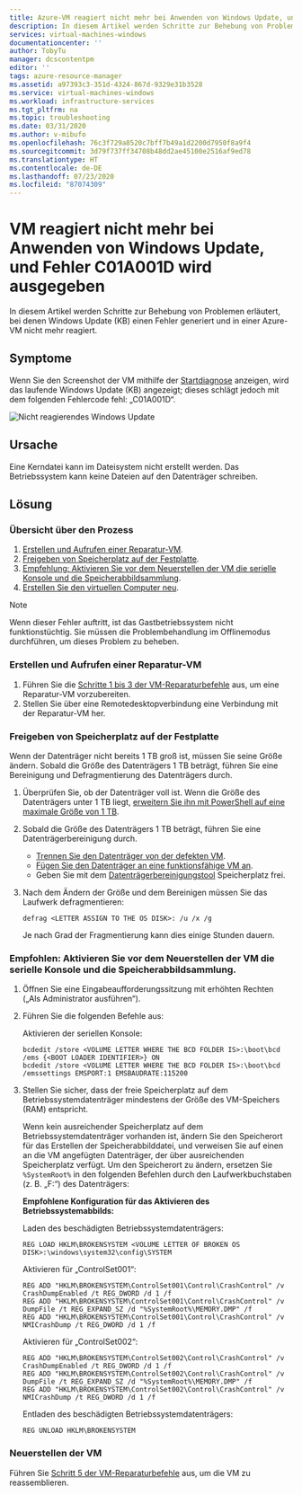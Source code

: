 ```yaml
---
title: Azure-VM reagiert nicht mehr bei Anwenden von Windows Update, und Fehler C01A001D wird ausgegeben
description: In diesem Artikel werden Schritte zur Behebung von Problemen erläutert, bei denen Windows Update einen Fehler generiert und in einer Azure-VM nicht mehr reagiert.
services: virtual-machines-windows
documentationcenter: ''
author: TobyTu
manager: dcscontentpm
editor: ''
tags: azure-resource-manager
ms.assetid: a97393c3-351d-4324-867d-9329e31b3528
ms.service: virtual-machines-windows
ms.workload: infrastructure-services
ms.tgt_pltfrm: na
ms.topic: troubleshooting
ms.date: 03/31/2020
ms.author: v-mibufo
ms.openlocfilehash: 76c3f729a8520c7bff7b49a1d2200d7950f8a9f4
ms.sourcegitcommit: 3d79f737ff34708b48dd2ae45100e2516af9ed78
ms.translationtype: HT
ms.contentlocale: de-DE
ms.lasthandoff: 07/23/2020
ms.locfileid: "87074309"
---
```

# <a name="vm-is-unresponsive-with-c01a001d-error-when-applying-windows-update"></a>VM reagiert nicht mehr bei Anwenden von Windows Update, und Fehler C01A001D wird ausgegeben

In diesem Artikel werden Schritte zur Behebung von Problemen erläutert, bei denen Windows Update (KB) einen Fehler generiert und in einer Azure-VM nicht mehr reagiert.

## <a name="symptoms"></a>Symptome

Wenn Sie den Screenshot der VM mithilfe der [Startdiagnose](./boot-diagnostics.md) anzeigen, wird das laufende Windows Update (KB) angezeigt; dieses schlägt jedoch mit dem folgenden Fehlercode fehl: „C01A001D“.

![Nicht reagierendes Windows Update](./media/unresponsive-vm-apply-windows-update/unresponsive-windows-update.png)

## <a name="cause"></a>Ursache

Eine Kerndatei kann im Dateisystem nicht erstellt werden. Das Betriebssystem kann keine Dateien auf den Datenträger schreiben.

## <a name="resolution"></a>Lösung

### <a name="process-overview"></a>Übersicht über den Prozess

1. [Erstellen und Aufrufen einer Reparatur-VM](#create-and-access-a-repair-vm).
2. [Freigeben von Speicherplatz auf der Festplatte](#free-up-space-on-the-hard-disk).
3. [Empfehlung: Aktivieren Sie vor dem Neuerstellen der VM die serielle Konsole und die Speicherabbildsammlung](#recommended-before-rebuilding-the-vm-enable-serial-console-and-memory-dump-collection).
4. [Erstellen Sie den virtuellen Computer neu](#rebuild-the-vm).

> [!NOTE]
> Wenn dieser Fehler auftritt, ist das Gastbetriebssystem nicht funktionstüchtig. Sie müssen die Problembehandlung im Offlinemodus durchführen, um dieses Problem zu beheben.

### <a name="create-and-access-a-repair-vm"></a>Erstellen und Aufrufen einer Reparatur-VM

1. Führen Sie die [Schritte 1 bis 3 der VM-Reparaturbefehle](./repair-windows-vm-using-azure-virtual-machine-repair-commands.md) aus, um eine Reparatur-VM vorzubereiten.
2. Stellen Sie über eine Remotedesktopverbindung eine Verbindung mit der Reparatur-VM her.

### <a name="free-up-space-on-the-hard-disk"></a>Freigeben von Speicherplatz auf der Festplatte

Wenn der Datenträger nicht bereits 1 TB groß ist, müssen Sie seine Größe ändern. Sobald die Größe des Datenträgers 1 TB beträgt, führen Sie eine Bereinigung und Defragmentierung des Datenträgers durch.

1. Überprüfen Sie, ob der Datenträger voll ist. Wenn die Größe des Datenträgers unter 1 TB liegt, [erweitern Sie ihn mit PowerShell auf eine maximale Größe von 1 TB](../windows/expand-os-disk.md?toc=%2Fazure%2Fvirtual-machines%2Fwindows%2Ftoc.json).
2. Sobald die Größe des Datenträgers 1 TB beträgt, führen Sie eine Datenträgerbereinigung durch.
    - [Trennen Sie den Datenträger von der defekten VM](../windows/detach-disk.md).
    - [Fügen Sie den Datenträger an eine funktionsfähige VM an](../windows/attach-disk-ps.md#attach-an-existing-data-disk-to-a-vm).
    - Geben Sie mit dem [Datenträgerbereinigungstool](https://support.microsoft.com/help/4026616/windows-10-disk-cleanup) Speicherplatz frei.
3. Nach dem Ändern der Größe und dem Bereinigen müssen Sie das Laufwerk defragmentieren:

    ```
    defrag <LETTER ASSIGN TO THE OS DISK>: /u /x /g
    ```
    Je nach Grad der Fragmentierung kann dies einige Stunden dauern.

### <a name="recommended-before-rebuilding-the-vm-enable-serial-console-and-memory-dump-collection"></a>Empfohlen: Aktivieren Sie vor dem Neuerstellen der VM die serielle Konsole und die Speicherabbildsammlung.

1. Öffnen Sie eine Eingabeaufforderungssitzung mit erhöhten Rechten („Als Administrator ausführen“).
2. Führen Sie die folgenden Befehle aus:

    Aktivieren der seriellen Konsole:

    ```
    bcdedit /store <VOLUME LETTER WHERE THE BCD FOLDER IS>:\boot\bcd /ems {<BOOT LOADER IDENTIFIER>} ON
    bcdedit /store <VOLUME LETTER WHERE THE BCD FOLDER IS>:\boot\bcd /emssettings EMSPORT:1 EMSBAUDRATE:115200
    ```
3. Stellen Sie sicher, dass der freie Speicherplatz auf dem Betriebssystemdatenträger mindestens der Größe des VM-Speichers (RAM) entspricht.

    Wenn kein ausreichender Speicherplatz auf dem Betriebssystemdatenträger vorhanden ist, ändern Sie den Speicherort für das Erstellen der Speicherabbilddatei, und verweisen Sie auf einen an die VM angefügten Datenträger, der über ausreichenden Speicherplatz verfügt. Um den Speicherort zu ändern, ersetzen Sie `%SystemRoot%` in den folgenden Befehlen durch den Laufwerkbuchstaben (z. B. „F:“) des Datenträgers:

    **Empfohlene Konfiguration für das Aktivieren des Betriebssystemabbilds:**

    Laden des beschädigten Betriebssystemdatenträgers:

    ```
    REG LOAD HKLM\BROKENSYSTEM <VOLUME LETTER OF BROKEN OS DISK>:\windows\system32\config\SYSTEM
    ```

    Aktivieren für „ControlSet001“:

    ```
    REG ADD "HKLM\BROKENSYSTEM\ControlSet001\Control\CrashControl" /v CrashDumpEnabled /t REG_DWORD /d 1 /f
    REG ADD "HKLM\BROKENSYSTEM\ControlSet001\Control\CrashControl" /v DumpFile /t REG_EXPAND_SZ /d "%SystemRoot%\MEMORY.DMP" /f
    REG ADD "HKLM\BROKENSYSTEM\ControlSet001\Control\CrashControl" /v NMICrashDump /t REG_DWORD /d 1 /f
    ```

    Aktivieren für „ControlSet002“:

    ```
    REG ADD "HKLM\BROKENSYSTEM\ControlSet002\Control\CrashControl" /v CrashDumpEnabled /t REG_DWORD /d 1 /f 
    REG ADD "HKLM\BROKENSYSTEM\ControlSet002\Control\CrashControl" /v DumpFile /t REG_EXPAND_SZ /d "%SystemRoot%\MEMORY.DMP" /f
    REG ADD "HKLM\BROKENSYSTEM\ControlSet002\Control\CrashControl" /v NMICrashDump /t REG_DWORD /d 1 /f
    ```

    Entladen des beschädigten Betriebssystemdatenträgers:

    ```
    REG UNLOAD HKLM\BROKENSYSTEM
    ```

### <a name="rebuild-the-vm"></a>Neuerstellen der VM

Führen Sie [Schritt 5 der VM-Reparaturbefehle](./repair-windows-vm-using-azure-virtual-machine-repair-commands.md#repair-process-example) aus, um die VM zu reassemblieren.
